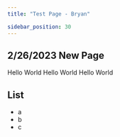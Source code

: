 ```yaml
---
title: "Test Page - Bryan"

sidebar_position: 30
---
```


## 2/26/2023 New Page

Hello World
Hello World
Hello World

## List
* a
* b
* c